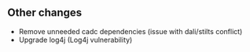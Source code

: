 <!--
A new scriv changelog fragment.

Uncomment the section that is right (remove the HTML comment wrapper).
-->

<!--
### Backwards-incompatible changes

- A bullet item for the Backwards-incompatible changes category.

-->
<!--
### New features

- A bullet item for the New features category.

-->
<!--
### Bug fixes

- A bullet item for the Bug fixes category.

-->
<!--
### Other changes

- A bullet item for the Other changes category.

-->

## Other changes

- Remove unneeded cadc dependencies (issue with dali/stilts conflict)
- Upgrade log4j (Log4j vulnerability)
